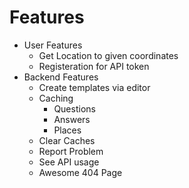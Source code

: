 # Features

- User Features
	- Get Location to given coordinates
	- Registeration for API token
- Backend Features
	- Create templates via editor
	- Caching
		- Questions
		- Answers
		- Places
	- Clear Caches
	- Report Problem
	- See API usage
	- Awesome 404 Page

